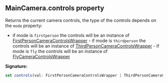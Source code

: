 
## MainCamera.controls property

Returns the current camera controls, the type of the controls depends on the `mode` property:

- if mode is `firstperson` the controls will be an instance of [FirstPersonCameraControlsWrapper](/reference/firstpersoncameracontrolswrapper.md) - if mode is `thirdperson` the controls will be an instance of [ThirdPersonCameraControlsWrapper](/reference/thirdpersoncameracontrolswrapper.md) - if mode is `fly` the controls will be an instance of [FlyCameraControlsWrapper](/reference/flycameracontrolswrapper.md)

**Signature:**

```typescript
set controls(val: FirstPersonCameraControlsWrapper | ThirdPersonCameraControlsWrapper | FlyCameraControlsWrapper);
```
